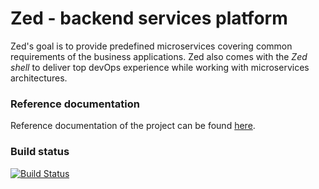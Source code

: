 Zed - backend services platform
===

Zed's goal is to provide predefined microservices covering common requirements of the business applications. Zed also
comes with the *Zed shell* to deliver top devOps experience while working with microservices architectures.

### Reference documentation

Reference documentation of the project can be found [here](https://github.com/hekonsek/zed/blob/master/reference.MD).

### Build status 

[![Build Status](https://travis-ci.org/hekonsek/zed.svg?branch=master)](https://travis-ci.org/hekonsek/zed)
